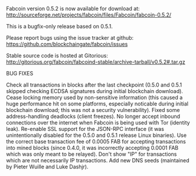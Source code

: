Fabcoin version 0.5.2 is now available for download at:
http://sourceforge.net/projects/fabcoin/files/Fabcoin/fabcoin-0.5.2/

This is a bugfix-only release based on 0.5.1.

Please report bugs using the issue tracker at github:
https://github.com/blockchaingate/fabcoin/issues

Stable source code is hosted at Gitorious:
http://gitorious.org/fabcoin/fabcoind-stable/archive-tarball/v0.5.2#.tar.gz

BUG FIXES

Check all transactions in blocks after the last checkpoint (0.5.0 and 0.5.1 skipped checking ECDSA signatures during initial blockchain download).
Cease locking memory used by non-sensitive information (this caused a huge performance hit on some platforms, especially noticable during initial blockchain download; this was
not a security vulnerability).
Fixed some address-handling deadlocks (client freezes).
No longer accept inbound connections over the internet when Fabcoin is being used with Tor (identity leak).
Re-enable SSL support for the JSON-RPC interface (it was unintentionally disabled for the 0.5.0 and 0.5.1 release Linux binaries).
Use the correct base transaction fee of 0.0005 FAB for accepting transactions into mined blocks (since 0.4.0, it was incorrectly accepting 0.0001 FAB which was only meant to be relayed).
Don't show "IP" for transactions which are not necessarily IP transactions.
Add new DNS seeds (maintained by Pieter Wuille and Luke Dashjr).

